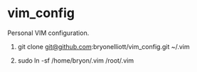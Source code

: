 # vim_config

Personal VIM configuration.

1) git clone git@github.com:bryonelliott/vim_config.git ~/.vim

2) sudo ln -sf /home/bryon/.vim /root/.vim

